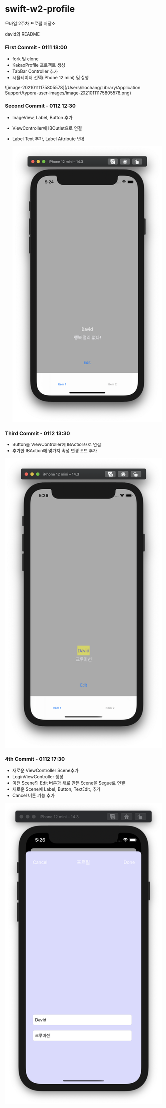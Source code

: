 # swift-w2-profile
모바일 2주차 프로필 저장소

david의 README

### First Commit - 0111 18:00

- fork 및 clone
- KakaoProfile 프로젝트 생성
- TabBar Controller 추가
- 시뮬레이터 선택(iPhone 12 mini) 및 실행

![image-20210111175805578](/Users/ihochang/Library/Application Support/typora-user-images/image-20210111175805578.png)



### Second Commit - 0112 12:30

- InageView, Label, Button 추가

- ViewController에 IBOutlet으로 연결

- Label Text 추가, Label Attribute 변경

  ![image-20210112172559029](README.assets/image-20210112172559029.png)

  


### Third Commit - 0112 13:30

- Button을 ViewController에 IBAction으로 연결
- 추가한 IBAction에 몇가지 속성 변경 코드 추가

![image-20210112172627466](README.assets/image-20210112172627466.png)

### 4th Commit - 0112 17:30

- 새로운 ViewController Scene추가
- LoginViewController 생성
- 이전 Scene의 Edit 버튼과 새로 만든 Scene을 Segue로 연결
- 새로운 Scene에 Label, Button, TextEdit, 추가
- Cancel 버튼 기능 추가

![image-20210112172651243](README.assets/image-20210112172651243.png)

